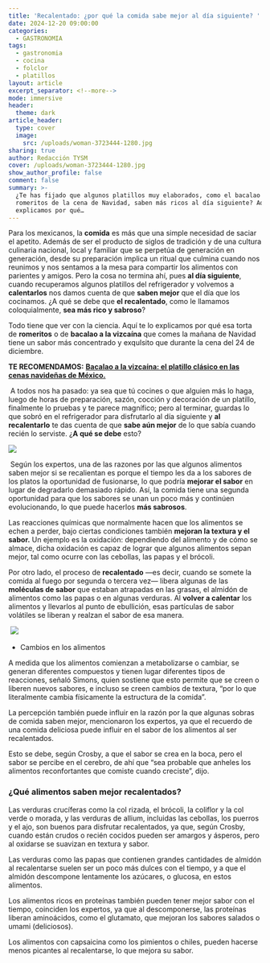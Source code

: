 ```yaml
---
title: 'Recalentado: ¿por qué la comida sabe mejor al día siguiente? '
date: 2024-12-20 09:00:00
categories:
  - GASTRONOMIA
tags:
  - gastronomia
  - cocina
  - folclor
  - platillos
layout: article
excerpt_separator: <!--more-->
mode: immersive
header:
  theme: dark
article_header:
  type: cover
  image:
    src: /uploads/woman-3723444-1280.jpg
sharing: true
author: Redacción TYSM
cover: /uploads/woman-3723444-1280.jpg
show_author_profile: false
comment: false
summary: >-
  ¿Te has fijado que algunos platillos muy elaborados, como el bacalao o los
  romeritos de la cena de Navidad, saben más ricos al día siguiente? Aquí te
  explicamos por qué…
---
```

Para los mexicanos, la **comida** es más que una simple necesidad de saciar el apetito. Además de ser el producto de siglos de tradición y de una cultura culinaria nacional, local y familiar que se perpetúa de generación en generación, desde su preparación implica un ritual que culmina cuando nos reunimos y nos sentamos a la mesa para compartir los alimentos con parientes y amigos. Pero la cosa no termina ahí, pues **al día siguiente**, cuando recuperamos algunos platillos del refrigerador y volvemos a **calentarlos** nos damos cuenta de que **saben mejor** que el día que los cocinamos. ¿A qué se debe que **el recalentado**, como le llamamos coloquialmente, **sea más rico y sabroso**?

Todo tiene que ver con la ciencia. Aquí te lo explicamos por qué esa torta de **romeritos** o de **bacalao a la vizcaína** que comes la mañana de Navidad tiene un sabor más concentrado y exquIsito que durante la cena del 24 de diciembre.

**TE RECOMENDAMOS:** [**Bacalao a la vizcaína: el platillo clásico en las cenas navideñas de México.**](https://blog.tonoysumariachi.com/gastronomia/2024/12/18/bacalao-a-la-vizca%C3%ADna-el-platillo-cl%C3%A1sico-en-las-cenas-navide%C3%B1as-de-m%C3%A9xico.html)

&nbsp;A todos nos ha pasado: ya sea que tú cocines o que alguien más lo haga, luego de horas de preparación, sazón, cocción y decoración de un platillo, finalmente lo pruebas y te parece magnífico; pero al terminar, guardas lo que sobró en el refrigerador para disfrutarlo al día siguiente y **al recalentarlo** te das cuenta de que **sabe aún mejor** de lo que sabía cuando recién lo serviste. ¿**A qué se debe** esto?

![](https://upload.wikimedia.org/wikipedia/commons/thumb/f/fa/Family_eating_meal.jpg/1024px-Family_eating_meal.jpg)

&nbsp;Según los expertos, una de las razones por las que algunos alimentos saben mejor si se recalientan es porque el tiempo les da a los sabores de los platos la oportunidad de fusionarse, lo que podría **mejorar el sabor** en lugar de degradarlo demasiado rápido. Así, la comida tiene una segunda oportunidad para que los sabores se unan un poco más y continúen evolucionando, lo que puede hacerlos **más sabrosos**.

Las reacciones químicas que normalmente hacen que los alimentos se echen a perder, bajo ciertas condiciones también **mejoran la textura y el sabor.** Un ejemplo es la oxidación: dependiendo del alimento y de cómo se almace, dicha oxidación es capaz de lograr  que algunos alimentos sepan mejor, tal como ocurre con las cebollas, las papas y el brócoli.

Por otro lado, el proceso de **recalentado** —es decir, cuando se somete la comida al fuego por segunda o tercera vez— libera algunas de las **moléculas de sabor** que estaban atrapadas en las grasas, el almidón de alimentos como las papas o en algunas verduras. Al **volver a calentar** los alimentos y llevarlos al punto de ebullición, esas partículas de sabor volátiles se liberan y realzan el sabor de esa manera.

&nbsp;![](https://upload.wikimedia.org/wikipedia/commons/thumb/8/87/Picadillo_de_res_con_papa_y_zanahoria.jpg/576px-Picadillo_de_res_con_papa_y_zanahoria.jpg)

* Cambios en los alimentos

A medida que los alimentos comienzan a metabolizarse o cambiar, se generan diferentes compuestos y tienen lugar diferentes tipos de reacciones, señaló Simons, quien sostiene que esto permite que se creen o liberen nuevos sabores, e incluso se creen cambios de textura, “por lo que literalmente cambia físicamente la estructura de la comida”.

La percepción también puede influir en la razón por la que algunas sobras de comida saben mejor, mencionaron los expertos, ya que el recuerdo de una comida deliciosa puede influir en el sabor de los alimentos al ser recalentados.

Esto se debe, según Crosby, a que el sabor se crea en la boca, pero el sabor se percibe en el cerebro, de ahí que “sea probable que anheles los alimentos reconfortantes que comiste cuando creciste”, dijo.

### ¿Qué alimentos saben mejor recalentados?

Las verduras crucíferas como la col rizada, el brócoli, la coliflor y la col verde o morada, y las verduras de allium, incluidas las cebollas, los puerros y el ajo, son buenos para disfrutar recalentados, ya que, según Crosby, cuando están crudos o recién cocidos pueden ser amargos y ásperos, pero al oxidarse se suavizan en textura y sabor.

Las verduras como las papas que contienen grandes cantidades de almidón al recalentarse suelen ser un poco más dulces con el tiempo, y a que el almidón descompone lentamente los azúcares, o glucosa, en estos alimentos.

Los alimentos ricos en proteínas también pueden tener mejor sabor con el tiempo, coinciden los expertos, ya que al descomponerse, las proteínas liberan aminoácidos, como el glutamato, que mejoran los sabores salados o umami (deliciosos).

Los alimentos con capsaicina como los pimientos o chiles, pueden hacerse menos picantes al recalentarse, lo que mejora su sabor.

&nbsp;